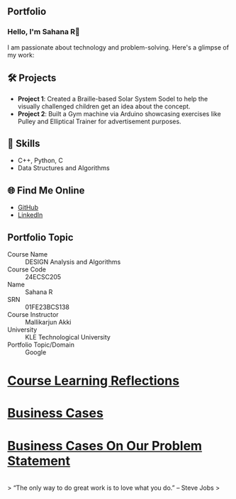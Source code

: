 ## Portfolio

### Hello, I'm Sahana R👋

I am passionate about technology and problem-solving. Here's a glimpse of my work:

## 🛠️ Projects
- **Project 1**: Created a Braille-based Solar System Sodel to help the visually challenged children get an idea about the concept.
- **Project 2**: Built a Gym machine via Arduino showcasing exercises like Pulley and Elliptical Trainer for advertisement purposes.

## 🚀 Skills
- C++, Python, C
- Data Structures and Algorithms

## 🌐 Find Me Online
- [GitHub](https://github.com/Sahana8866)
- [LinkedIn](https://www.linkedin.com/in/sahana-r-3a8bb4296/)

## Portfolio Topic

<dl>
<dt>Course Name </dt>
<dd>DESIGN Analysis and Algorithms</dd>
<dt>Course Code</dt>
<dd>24ECSC205</dd>
<dt>Name</dt>
<dd>Sahana R</dd>
<dt>SRN</dt>
<dd>01FE23BCS138</dd>
<dt>Course Instructor</dt>
<dd>Mallikarjun Akki</dd>
<dt>University</dt>
<dd>KLE Technological University</dd>
<dt>Portfolio Topic/Domain</dt>
<dd>Google</dd>
</dl>

# [**Course Learning Reflections**](clr.md)

# [**Business Cases**](bc.md)

# [**Business Cases On Our Problem Statement**](pd_bc.md)
<br> 
> “The only way to do great work is to love what you do.” – Steve Jobs
>
